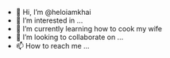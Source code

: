 - 👋 Hi, I’m @heloiamkhai
- 👀 I’m interested in ...
- 🌱 I’m currently learning how to cook my wife
- 💞️ I’m looking to collaborate on ...
- 📫 How to reach me ...

<!---
heloiamkhai/heloiamkhai is a ✨ special ✨ repository because its `README.md` (this file) appears on your GitHub profile.
You can click the Preview link to take a look at your changes.
--->
